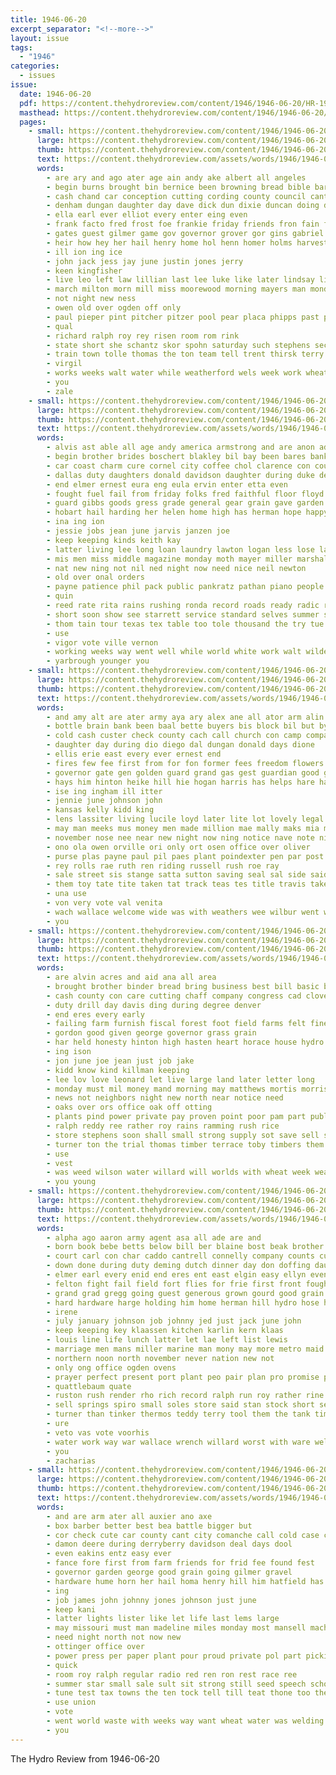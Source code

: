 ```yaml
---
title: 1946-06-20
excerpt_separator: "<!--more-->"
layout: issue
tags:
  - "1946"
categories:
  - issues
issue:
  date: 1946-06-20
  pdf: https://content.thehydroreview.com/content/1946/1946-06-20/HR-1946-06-20.pdf
  masthead: https://content.thehydroreview.com/content/1946/1946-06-20/masthead/HR-1946-06-20.jpg
  pages:
    - small: https://content.thehydroreview.com/content/1946/1946-06-20/small/HR-1946-06-20-01.jpg
      large: https://content.thehydroreview.com/content/1946/1946-06-20/large/HR-1946-06-20-01.jpg
      thumb: https://content.thehydroreview.com/content/1946/1946-06-20/thumbnails/HR-1946-06-20-01.jpg
      text: https://content.thehydroreview.com/assets/words/1946/1946-06-20/HR-1946-06-20-01.txt
      words:
        - are ary and ago ater age ain andy ake albert all angeles
        - begin burns brought bin bernice been browning bread bible bart bobby bryson better bell bing bile bright base business bilan belvedere ber back bradley but boys blaine best
        - cash chand car conception cutting cording county council cantrell came clark class church caddo clyde company cotton cal clear cola clinton card care come
        - denham dungan daughter day dave dick dun dixie duncan doing dix drill daily
        - ella earl ever elliot every enter eing even
        - frank facto fred frost foe frankie friday friends fron fain far for first from farms
        - gates guest gilmer game gov governor grover gor gins gabriel gone general gourd gifford
        - heir how hey her hail henry home hol henn homer holms harvest harper hume has hafer hydro had
        - ill ion ing ice
        - john jack jess jay june justin jones jerry
        - keen kingfisher
        - live leo left law lillian last lee luke like later lindsay little
        - march milton morn mill miss moorewood morning mayers man monday mol matters more maxine matter many miller merkey
        - not night new ness
        - owen old over ogden off only
        - paul pieper pint pitcher pitzer pool pear placa phipps past pen painter place packard
        - qual
        - richard ralph roy rey risen room rom rink
        - state short she schantz skor spohn saturday such stephens second speak struck smith said smile san see soon sing sok strong sandy son sister swartzendruber sun
        - train town tolle thomas the ton team tell trent thirsk terry turner trailer
        - virgil
        - works weeks walt water while weatherford wels week work wheat will wyatt went welding well with wayne was
        - you
        - zale
    - small: https://content.thehydroreview.com/content/1946/1946-06-20/small/HR-1946-06-20-02.jpg
      large: https://content.thehydroreview.com/content/1946/1946-06-20/large/HR-1946-06-20-02.jpg
      thumb: https://content.thehydroreview.com/content/1946/1946-06-20/thumbnails/HR-1946-06-20-02.jpg
      text: https://content.thehydroreview.com/assets/words/1946/1946-06-20/HR-1946-06-20-02.txt
      words:
        - alvis ast able all age andy america armstrong and are anon adair
        - begin brother brides boschert blakley bil bay been bares bank brief both blacksmith beer back bow bride brewers bartles bill bryan better buy
        - car coast charm cure cornel city coffee chol clarence con county charles collins cas cashier came caddo carpenter come comfort coke can company change china choice cori chad congress
        - dallas duty daughters donald davidson daughter during duke deep daar day dress dow
        - end elmer ernest eura eng eula ervin enter etta even
        - fought fuel fail from friday folks fred faithful floor floyd felton free flo for forest flowers fry first former far fitzpatrick fea
        - guard gibbs goods gress grade general gear grain gave garden gail guest good goo george gun
        - hobart hail harding her helen home high has herman hope happy harvest had homa hinton hydro hire
        - ina ing ion
        - jessie jobs jean june jarvis janzen joe
        - keep keeping kinds keith kay
        - latter living lee long loan laundry lawton logan less lose larry let leonard leonards look last lamp life law land lawyer
        - mis men miss middle magazine monday moth mayer miller marshall many marie madden music man made macmurray most mas may manila members moore
        - nat new ning not nil ned night now need nice neil newton
        - old over onal orders
        - payne patience phil pack public pankratz pathan piano people per pardon press par paso pacific punch pearce pronto pate penner past pope
        - quin
        - reed rate rita rains rushing ronda record roads ready radic roy rolling ronald radio roe reside rudy
        - short soon show see starrett service standard selves summer shirley sherwood simmons shows sis she stockton stream slemp sunday senator shall salle still states stay school son share sat state seed shell saturday
        - thom tain tour texas tex table too tole thousand the try tue them tune ton ture than
        - use
        - vigor vote ville vernon
        - working weeks way went well while world white work walt wilde was wheat will wisdom walter worth weatherford word washer week war whittemore with weather
        - yarbrough younger you
    - small: https://content.thehydroreview.com/content/1946/1946-06-20/small/HR-1946-06-20-03.jpg
      large: https://content.thehydroreview.com/content/1946/1946-06-20/large/HR-1946-06-20-03.jpg
      thumb: https://content.thehydroreview.com/content/1946/1946-06-20/thumbnails/HR-1946-06-20-03.jpg
      text: https://content.thehydroreview.com/assets/words/1946/1946-06-20/HR-1946-06-20-03.txt
      words:
        - and amy alt are ater army aya ary alex ane all ator arm alin
        - bottle brain bank been baal bette buyers bis block bil but byes bill beverly benham bettinger brings belle back bon brought business
        - cold cash custer check county cach call church con camp company corn city ches canes clinton certain cada caddo car cane can citizen cope carver che
        - daughter day during dio diego dal dungan donald days dione
        - ellis erie east every ever ernest end
        - fires few fee first from for fon former fees freedom flowers flora friday fails free freidline
        - governor gate gen golden guard grand gas gest guardian good griffin grade glidewell general gute gone
        - hays him hinton heike hill hie hogan harris has helps hare hathaway heineman held home harvest half hydro henke hope hansen her homes heen
        - ise ing ingham ill itter
        - jennie june johnson john
        - kansas kelly kidd king
        - lens lassiter living lucile loyd later lite lot lovely legal life line left ler
        - may man meeks mus money men made million mae mally maks mia mcguire mos must many milwee
        - november nose nee near new night now ning notice nave note nies nellie north
        - ono ola owen orville ori only ort osen office over oliver
        - purse plas payne paul pil paes plant poindexter pen par post pone porro pleasant plants poly per part pov
        - rey rolls rae ruth ren riding russell rush roe ray
        - sale street sis stange satta sutton saving seal sal side said sawatzky surgeon still signs short state sales school sand simpson seith shall station south sie sons salvage sey service stay san stan saturday see subject such smalley son sun steady save stafford selma
        - them toy tate tite taken tat track teas tes title travis take thoma ten tag thee the trac terry
        - una use
        - von very vote val venita
        - wach wallace welcome wide was with weathers wee wilbur went work will witte win word woon well woo week wish west wain wat weatherford
        - you
    - small: https://content.thehydroreview.com/content/1946/1946-06-20/small/HR-1946-06-20-04.jpg
      large: https://content.thehydroreview.com/content/1946/1946-06-20/large/HR-1946-06-20-04.jpg
      thumb: https://content.thehydroreview.com/content/1946/1946-06-20/thumbnails/HR-1946-06-20-04.jpg
      text: https://content.thehydroreview.com/assets/words/1946/1946-06-20/HR-1946-06-20-04.txt
      words:
        - are alvin acres and aid ana all area
        - brought brother binder bread bring business best bill basic bridgeport board bine both been bodie blaine brea bennett buy but beans burl better
        - cash county con care cutting chaff company congress cad clover car college caddo call colo
        - duty drill day davis ding during degree denver
        - end eres every early
        - failing farm furnish fiscal forest foot field farms felt fine falling flow fresh for from frank friday far
        - gordon good given george governor grass grain
        - har held honesty hinton high hasten heart horace house hydro herbert handle hobart him had has her heim homa home harvest
        - ing ison
        - jon june joe jean just job jake
        - kidd know kind killman keeping
        - lee lov love leonard let live large land later letter long
        - monday must mil money mand morning may matthews mortis morris made mer mary mat murphy miller many most
        - news not neighbors night new north near notice need
        - oaks over ors office oak off otting
        - plants pind power private pay proven point poor pam part public pond promise persons per pound price plan
        - ralph reddy ree rather roy rains ramming rush rice
        - store stephens soon shall small strong supply sot save sell south she stands safe sweet stand season service selling scale still sid sale shown surplus single seed sister states such springs state sparks sae
        - turner ton the trial thomas timber terrace toby timbers them tustison take tose than times thews thrash
        - use
        - vest
        - was weed wilson water willard will worlds with wheat week weak work west well
        - you young
    - small: https://content.thehydroreview.com/content/1946/1946-06-20/small/HR-1946-06-20-05.jpg
      large: https://content.thehydroreview.com/content/1946/1946-06-20/large/HR-1946-06-20-05.jpg
      thumb: https://content.thehydroreview.com/content/1946/1946-06-20/thumbnails/HR-1946-06-20-05.jpg
      text: https://content.thehydroreview.com/assets/words/1946/1946-06-20/HR-1946-06-20-05.txt
      words:
        - alpha ago aaron army agent asa all ade are and
        - born book bebe betts below bill ber blaine bost beak brother battles blue best brides buck bride bottles been bridegroom but big bonus bridge business
        - court carl con char caddo cantrell connelly company counts cusick case cation cotton city county congress can choice camp coleman college corp cause corn came clyde
        - down done during duty deming dutch dinner day don doffing daughter dress daughters
        - elmer earl every enid end eres ent east elgin easy ellyn even
        - felton fight fail field fort flies for frie first front fought fain frank farm fore few felt fair from
        - grand grad gregg going guest generous grown gourd good grain germ group gamma garden gave grass gas
        - hard hardware harge holding him home herman hill hydro hose heger her harvest high half has hands held hinton herbert honor
        - irene
        - july january johnson job johnny jed just jack june john
        - keep keeping key klaassen kitchen karlin kern klaas
        - louis line life lunch latter let lae left list lewis
        - marriage men mans miller marine man mony may more metro maid miss marin mail much mccain moths mary mills
        - northern noon north november never nation new not
        - only ong office ogden ovens
        - prayer perfect present port plant peo pair plan pro promise per private part patricia petrillo people post president pay pose
        - quattlebaum quate
        - ruston rush render rho rich record ralph run roy rather rine
        - sell springs spiro small soles store said stan stock short sens strong street strain steel state service saw shoe she sunday see son shaffer stoves schoonover save speaks school
        - turner than tinker thermos teddy terry tool them the tank tim top town then
        - ure
        - veto vas vote voorhis
        - water work way war wallace wrench willard worst with ware welcome will wheat well while was weatherford white went worn willingham weeks
        - you
        - zacharias
    - small: https://content.thehydroreview.com/content/1946/1946-06-20/small/HR-1946-06-20-06.jpg
      large: https://content.thehydroreview.com/content/1946/1946-06-20/large/HR-1946-06-20-06.jpg
      thumb: https://content.thehydroreview.com/content/1946/1946-06-20/thumbnails/HR-1946-06-20-06.jpg
      text: https://content.thehydroreview.com/assets/words/1946/1946-06-20/HR-1946-06-20-06.txt
      words:
        - and are arm ater all auxier ano axe
        - box barber better best bea battle bigger but
        - cor check cute car county cant city comanche call cold case caddo can carruth come
        - damon deere during derryberry davidson deal days dool
        - even eakins entz easy ever
        - fance fore first from farm friends for frid fee found fest
        - governor garden george good grain going gilmer gravel
        - hardware hume horn her hail homa henry hill him hatfield has hydro hai home harold heard house
        - ing
        - job james john johnny jones johnson just june
        - keep kani
        - latter lights lister like let life last lems large
        - may missouri must man madeline miles monday most mansell mach more mechanic
        - need night north not now new
        - ottinger office over
        - power press per paper plant pour proud private pol part picking pitzer patent page
        - quick
        - room roy ralph regular radio red ren ron rest race ree
        - summer star small sale sult sit strong still seed speech school shine summe show sand state station said slick service slow schools south saturday sandy see
        - tune test tax towns the ten tock tell till teat thone too them trailer takes than teran turner take tour tindel
        - use union
        - vote
        - went world waste with weeks way want wheat water was welding works will working wave wey wire work weathers week war win wise write
        - you
---
```


The Hydro Review from 1946-06-20

<!--more-->

